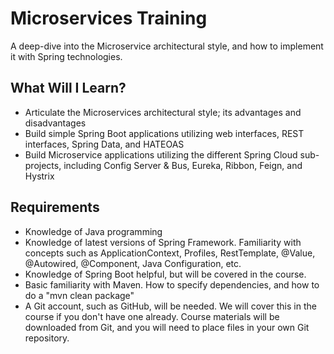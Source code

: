 # Microservices Training
A deep-dive into the Microservice architectural style, and how to implement it with Spring technologies.

## What Will I Learn?
* Articulate the Microservices architectural style; its advantages and disadvantages
* Build simple Spring Boot applications utilizing web interfaces, REST interfaces, Spring Data, and HATEOAS
* Build Microservice applications utilizing the different Spring Cloud sub-projects, including Config Server & Bus, Eureka, Ribbon, Feign, and Hystrix

## Requirements
* Knowledge of Java programming
* Knowledge of latest versions of Spring Framework. Familiarity with concepts such as ApplicationContext, Profiles, RestTemplate, @Value, @Autowired, @Component, Java Configuration, etc.
* Knowledge of Spring Boot helpful, but will be covered in the course.
* Basic familiarity with Maven. How to specify dependencies, and how to do a "mvn clean package"
* A Git account, such as GitHub, will be needed. We will cover this in the course if you don't have one already. Course materials will be downloaded from Git, and you will need to place files in your own Git repository.
